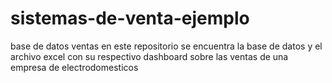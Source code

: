 # sistemas-de-venta-ejemplo
base de datos ventas
en este repositorio se encuentra la base de datos y el archivo excel con su respectivo dashboard sobre las ventas de una empresa de electrodomesticos
